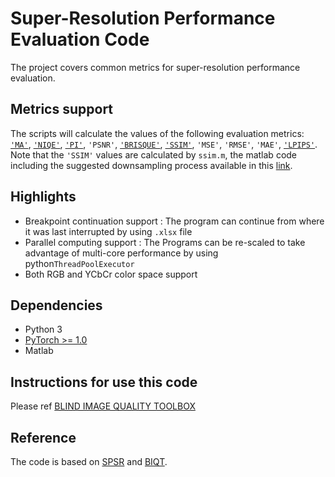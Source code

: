 # Super-Resolution Performance Evaluation Code
The project covers common metrics for super-resolution performance evaluation.

## Metrics support
The scripts will calculate the values of the following evaluation metrics: 
[`'MA'`](https://github.com/chaoma99/sr-metric), 
[`'NIQE'`](https://github.com/csjunxu/Bovik_NIQE_SPL2013), 
[`'PI'`](https://github.com/roimehrez/PIRM2018), `'PSNR'`, 
[`'BRISQUE'`](http://live.ece.utexas.edu/research/quality/),
[`'SSIM'`](https://ece.uwaterloo.ca/~z70wang/research/ssim), `'MSE'`, `'RMSE'`, `'MAE'`, 
[`'LPIPS'`](https://github.com/richzhang/PerceptualSimilarity). 
Note that the `'SSIM'` values are calculated by `ssim.m`, the matlab code including the suggested downsampling process available in this [link](https://ece.uwaterloo.ca/~z70wang/research/ssim). 


## Highlights
- Breakpoint continuation support : The program can continue from where it was last interrupted by using `.xlsx` file
- Parallel computing  support : The Programs can be re-scaled to take advantage of multi-core performance by using python`ThreadPoolExecutor`
- Both RGB and YCbCr color space support 

## Dependencies
- Python 3 
- [PyTorch >= 1.0](https://pytorch.org/)
- Matlab 

## Instructions for use this code
Please ref [BLIND IMAGE QUALITY TOOLBOX](./metrics/README.md "BLIND IMAGE QUALITY TOOLBOX")

## Reference
The code is based on [SPSR](https://github.com/Maclory/SPSR)  and [BIQT](https://github.com/dsoellinger/blind_image_quality_toolbox). 
